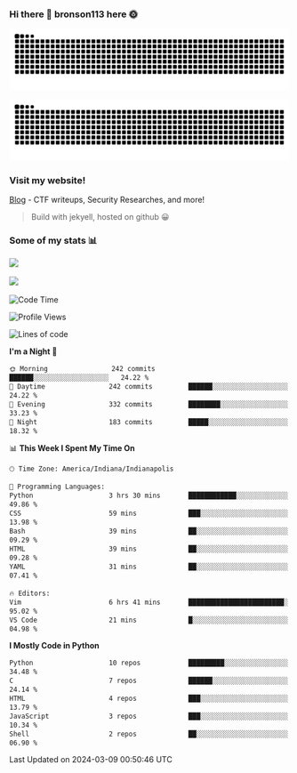 ### Hi there 👋 bronson113 here 🌞
<div align="center">

![GitHub Snake Light](https://raw.githubusercontent.com/bronson113/bronson113/snake/github-snake.svg#gh-light-mode-only)

![GitHub Snake dark](https://raw.githubusercontent.com/bronson113/bronson113/snake/github-snake-dark.svg#gh-dark-mode-only)

</div>

### Visit my website!
[Blog](https://bronson113.github.io/) - CTF writeups, Security Researches, and more! 

> Build with jekyell, hosted on github 😀

### Some of my stats 📊
![](https://github-readme-stats-sigma-five.vercel.app/api?username=bronson113&theme=transparent&show_icons=true)

![](https://github-readme-stats-sigma-five.vercel.app/api/top-langs/?username=bronson113&theme=transparent&layout=compact&card_width=445)



<!--START_SECTION:waka-->
![Code Time](http://img.shields.io/badge/Code%20Time-493%20hrs%2049%20mins-blue)

![Profile Views](http://img.shields.io/badge/Profile%20Views-0-blue)

![Lines of code](https://img.shields.io/badge/From%20Hello%20World%20I%27ve%20Written-7.3%20million%20lines%20of%20code-blue)

**I'm a Night 🦉** 

```text
🌞 Morning                242 commits         ██████░░░░░░░░░░░░░░░░░░░   24.22 % 
🌆 Daytime                242 commits         ██████░░░░░░░░░░░░░░░░░░░   24.22 % 
🌃 Evening                332 commits         ████████░░░░░░░░░░░░░░░░░   33.23 % 
🌙 Night                  183 commits         █████░░░░░░░░░░░░░░░░░░░░   18.32 % 
```


📊 **This Week I Spent My Time On** 

```text
🕑︎ Time Zone: America/Indiana/Indianapolis

💬 Programming Languages: 
Python                   3 hrs 30 mins       ████████████░░░░░░░░░░░░░   49.86 % 
CSS                      59 mins             ███░░░░░░░░░░░░░░░░░░░░░░   13.98 % 
Bash                     39 mins             ██░░░░░░░░░░░░░░░░░░░░░░░   09.29 % 
HTML                     39 mins             ██░░░░░░░░░░░░░░░░░░░░░░░   09.28 % 
YAML                     31 mins             ██░░░░░░░░░░░░░░░░░░░░░░░   07.41 % 

🔥 Editors: 
Vim                      6 hrs 41 mins       ████████████████████████░   95.02 % 
VS Code                  21 mins             █░░░░░░░░░░░░░░░░░░░░░░░░   04.98 % 
```

**I Mostly Code in Python** 

```text
Python                   10 repos            █████████░░░░░░░░░░░░░░░░   34.48 % 
C                        7 repos             ██████░░░░░░░░░░░░░░░░░░░   24.14 % 
HTML                     4 repos             ███░░░░░░░░░░░░░░░░░░░░░░   13.79 % 
JavaScript               3 repos             ███░░░░░░░░░░░░░░░░░░░░░░   10.34 % 
Shell                    2 repos             ██░░░░░░░░░░░░░░░░░░░░░░░   06.90 % 
```




 Last Updated on 2024-03-09 00:50:46 UTC
<!--END_SECTION:waka-->
